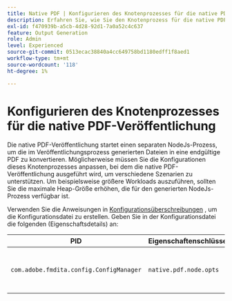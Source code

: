```yaml
---
title: Native PDF | Konfigurieren des Knotenprozesses für die native PDF-Veröffentlichung
description: Erfahren Sie, wie Sie den Knotenprozess für die native PDF-Veröffentlichung konfigurieren.
exl-id: f470939b-a5cb-4d28-92d1-7a0a52c4c637
feature: Output Generation
role: Admin
level: Experienced
source-git-commit: 0513ecac38840a4cc649758bd1180edff1f8aed1
workflow-type: tm+mt
source-wordcount: '118'
ht-degree: 1%

---
```


# Konfigurieren des Knotenprozesses für die native PDF-Veröffentlichung

Die native PDF-Veröffentlichung startet einen separaten NodeJs-Prozess, um die im Veröffentlichungsprozess generierten Dateien in eine endgültige PDF zu konvertieren. Möglicherweise müssen Sie die Konfigurationen dieses Knotenprozesses anpassen, bei dem die native PDF-Veröffentlichung ausgeführt wird, um verschiedene Szenarien zu unterstützen. Um beispielsweise größere Workloads auszuführen, sollten Sie die maximale Heap-Größe erhöhen, die für den generierten NodeJs-Prozess verfügbar ist.

Verwenden Sie die Anweisungen in [Konfigurationsüberschreibungen](../cs-install-guide/download-install-additional-config-override.md) , um die Konfigurationsdatei zu erstellen. Geben Sie in der Konfigurationsdatei die folgenden (Eigenschaftsdetails) an:

| PID | Eigenschaftenschlüssel | Eigenschaftswert |
|---|---|---|
| `com.adobe.fmdita.config.ConfigManager` | `native.pdf.node.opts` | Zeichenfolgenwert zum Festlegen von Standard-`NODE_OPTIONS`.<BR> Standardwert: &quot;&quot; |
